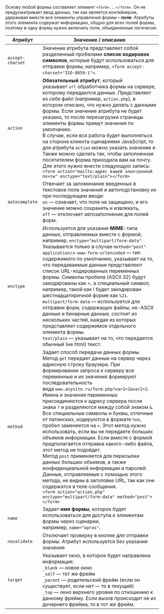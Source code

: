 Основу любой формы составляет элемент `<form>...</form>`. Он не предусматривает ввод данных, так как является контейнером, удерживая вместе все элементы управления формы – **поля**. Атрибуты этого элемента содержат информацию, общую для всех полей формы, поэтому в одну форму нужно включать поля, объединенные логически.

Атрибут | Значение / описание
------------- | ---------------
`accept-charset` | Значение атрибута представляет собой разделенный пробелами **список кодировок символов**, которые будут использоваться для отправки формы, например, `<form accept-charset="ISO-8859-1">`.
`action` | **Обязательный атрибут**, который указывает `url` обработчика формы на сервере, которому передаются данные. Представляет из себя файл (например, `action.php`), в котором описано, что нужно делать с данными формы. Если значение атрибута не будет указано, то после перезагрузки страницы элементы формы примут значения по умолчанию.<br> В случае, если вся работа будет выполняться на стороне клиента сценариями JavaScript, то для атрибута `action` можно указать значение `#`.<br> Также можно сделать так, чтобы заполненная посетителем форма приходила вам на почту. Для этого нужно внести следующую запись: `<form action="mailto:адрес вашей электронной почты" enctype="text/plain"></form>`
`autocomplete` | Отвечает за запоминание введенных в текстовое поле значений и автоподстановку их при последующем вводе:<br>`on` — означает, что поле не защищено, и его значение можно сохранять и извлекать,<br>`off` — отключает автозаполнение для полей форм.
`enctype` | Используется для указания **MIME**-типа данных, отправляемых вместе с формой, например, `enctype="multipart/form-data"`. Указывается только в случае `method="post"`.<br>`application/x-www-form-urlencoded` — тип содержимого по умолчанию, указывает на то, что передаваемые данные представляют список URL-кодированных переменных формы. Символы пробела (ASCII 32) будут закодированы как +, а специальный символ, например, такой как ! будет закодирован шестнадцатиричной форме как `%21`.<br>`multipart/form-data` — используется для отправки форм, содержащих файлы, не-ASCII данные и бинарные данные, состоит из нескольких частей, каждая из которых представляет содержимое отдельного элемента формы. <br>`text/plain` — указывает на то, что передается обычный (не html) текст.
`method` | Задает способ передачи данных формы.<br>Метод `get` передает данные на сервер через адресную строку браузера. При формировании запроса к серверу все переменные и их значения формируют последовательность вида `www.anysite.ru/form.php?var1=1&var2=2`. Имена и значения переменных присоединяются к адресу сервера после знака `?` и разделяются между собой знаком `&`. Все специальные символы и буквы, отличные от латинских, кодируются в формате `%nn`, пробел заменяется на `+`. Этот метод нужно использовать, если вы не передаете больших объемов информации. Если вместе с формой предполагается отправка какого-либо файла, этот метод не подойдет.<br>Метод `post` применяется для пересылки данных больших объемов, а также конфиденциальной информации и паролей. Данные, отправляемые с помощью этого метода, не видны в заголовке URL, так как они содержатся в теле сообщения.<br>`<form action="action.php" enctype="multipart/form-data" method="post"></form>` 
`name` | Задает **имя формы**, которое будет использоваться для доступа к элементам формы через сценарии, например, `name="opros"`.
`novalidate` | Отключает проверку в кнопке для отправки формы. Атрибут используется без указания значения
`target` | Указывает окно, в которое будет направлена информация:<br>`_blank` — новое окно<br>`_self` — тот же фрейм<br>`_parent` — родительский фрейм (если он существует, если нет — то в текущий)<br>`_top` — окно верхнего уровня по отношению к данному фрейму. Если вызов происходит не из дочернего фрейма, то в тот же фрейм.